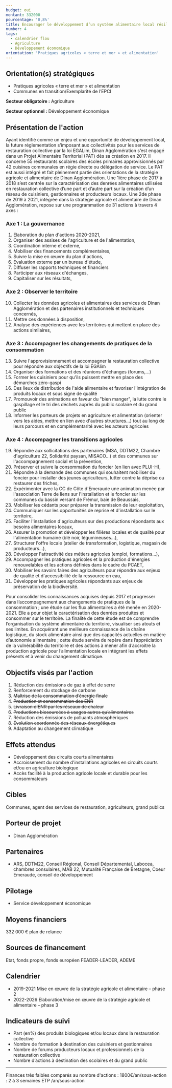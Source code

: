 ```yaml
---
budget: oui
montant: 332000
pourcentage: '0,8%'
title: Encourager le développement d’un système alimentaire local résilient
number: 4
tags:
  - calendrier flou
  - Agriculture
  - Développement économique
orientation: 'Pratiques agricoles « terre et mer » et alimentation'
---
```


## Orientation(s) stratégiques

- Pratiques agricoles « terre et mer » et alimentation
- Communes en transition/Exemplarité de l’EPCI

**Secteur obligatoire :** Agriculture

**Secteur optionnel :** Développement économique

## Présentation de l'action

Ayant identifié comme un enjeu et une opportunité de développement local, la future réglementation s’imposant aux collectivités pour les services de restauration collective par la loi EGALim, Dinan Agglomération s’est engagé dans un Projet Alimentaire Territorial (PAT) dès sa création en 2017. Il concerne 55 restaurants scolaires des écoles primaires approvisionnés par 42 cuisines communales en régie directe ou délégation de service. Le PAT est aussi intégré et fait pleinement partie des orientations de la stratégie agricole et alimentaire de Dinan Agglomération.
Une 1ière phase de 2017 à 2018 s’est centrée sur la caractérisation des denrées alimentaires utilisées en restauration collective d’une part et d’autre part sur la création d’un réseau de cuisiniers, gestionnaires et producteurs locaux. Une 2de phase de 2019 à 2021, intégrée dans la stratégie agricole et alimentaire de Dinan Agglomération, repose sur
une programmation de 31 actions à travers 4 axes :

### Axe 1 : La gouvernance
1. Elaboration du plan d'actions 2020-2021,
2. Organiser des assises de l'agriculture et de l'alimentation,
3. Coordination interne et externe,
4. Mobiliser des financements complémentaires,
5. Suivre la mise en œuvre du plan d'actions,
6. Evaluation externe par un bureau d'étude,
7. Diffuser les rapports techniques et financiers
8. Participer aux réseaux d'échanges,
9. Capitaliser sur les résultats,

### Axe 2 : Observer le territoire
10. Collecter les données agricoles et alimentaires des services de Dinan Agglomération et des partenaires institutionnels et techniques concernés,
11. Mettre ces données à disposition,
12. Analyse des expériences avec les territoires qui
mettent en place des actions similaires,

### Axe 3 : Accompagner les changements de pratiques de la consommation
13. Suivre l'approvisionnement et accompagner la restauration collective pour répondre aux objectifs de la loi EGAlim
14. Organiser des formations et des réunions d'échanges (forums,...)
15. Former les cuisiniers pour qu'ils puissent mettre en place des démarches zéro-gaspi
16. Des lieux de distribution de l'aide alimentaire et favoriser l'intégration de produits locaux et sous signe de qualité
17. Promouvoir des animations en faveur du "bien manger", la lutte contre le gaspillage et le tri des déchets auprès du public scolaire et du grand public
18. Informer les porteurs de projets en agriculture et alimentation (orienter vers les aides, mettre en lien avec d'autres structures...) tout au long de leurs parcours et en complémentarité avec les acteurs agricoles

### Axe 4 : Accompagner les transitions agricoles
19. Répondre aux sollicitations des partenaires (MSA, DDTM22, Chambre d'agriculture 22, Solidarité paysan, MISACO...) et des communes sur l'accompagnement social et la prévention,
20. Préserver et suivre la consommation du foncier (en lien avec PLUI-H),
21. Répondre à la demande des communes qui souhaitent mobiliser du foncier pour installer des jeunes agriculteurs, lutter contre la déprise ou restaurer des friches,
22. Expérimenter avec la CC de Côte d'Emeraude une animation menée par l'association Terre de liens sur l'installation et le foncier sur les communes du bassin versant de Frémur, baie de Beaussais,
23. Mobiliser les cédants pour préparer la transmission de leur exploitation,
24. Communiquer sur les opportunités de reprise et d'installation sur le territoire,
25. Faciliter l'installation d'agriculteurs sur des productions répondants aux besoins alimentaires locaux,
26. Assurer la promotion et développer les filières locales et de qualité pour l'alimentation humaine (blé noir, légumineuses...),
27. Structurer l'offre locale (atelier de transformation, logistique, magasin de producteurs...),
28. Développer l'attractivité des métiers agricoles (emploi, formations...),
29. Accompagner les pratiques agricoles et la production d'énergies renouvelables et les actions définies dans le cadre du PCAET,
30. Mobiliser les savoirs faires des agriculteurs pour répondre aux enjeux de qualité et d'accessibilité de la ressource en eau,
31. Développer les pratiques agricoles répondants aux enjeux de préservation de la biodiversité.

Pour consolider les connaissances acquises depuis 2017 et progresser dans l’accompagnement aux changements de pratiques de la consommation ; une étude sur les flux alimentaires a été menée en 2020-2021. Elle a pour objet la caractérisation des denrées produites et consommer sur le territoire. La finalité de cette étude est de comprendre l’organisation du système alimentaire du territoire, visualiser ses atouts et ses limites. En acquérant une meilleure connaissance de la chaîne logistique, du stock alimentaire ainsi que des capacités actuelles en matière d’autonomie alimentaire ; cette étude servira de repère dans l’appréciation de la vulnérabilité du territoire et des actions à mener afin d’accroitre la production agricole pour l’alimentation locale en intégrant les effets présents et à venir du changement climatique.

## Objectifs visés par l'action

1. Réduction des émissions de gaz à effet de serre
2. Renforcement du stockage de carbone
3. ~~Maîtrise de la consommation d’énergie finale~~
4. ~~Production et consommation des ENR~~
5. ~~Livraison d’ENR par les réseaux de chaleur~~
6. ~~Productions biosourcées à usages autres qu’alimentaires~~
7. Réduction des émissions de polluants atmosphériques
8. ~~Évolution coordonnée des réseaux énergétiques~~
9. Adaptation au changement climatique


## Effets attendus

- Développement des circuits courts alimentaires
- Accroissement du nombre d'installations agricoles en circuits courts et/ou en agriculture biologique
- Accès facilité à la production agricole locale et durable pour les consommateurs

## Cibles

Communes, agent des services de restauration, agriculteurs, grand publics

## Porteur de projet

- Dinan Agglomération

## Partenaires

- ARS, DDTM22, Conseil Régional, Conseil Départemental, Labocea, chambres consulaires, MAB 22, Mutualité Française de Bretagne, Coeur Emeraude, conseil de développement

## Pilotage

- Service développement économique

## Moyens financiers

332 000 € plan de relance

## Sources de financement

Etat, fonds propre, fonds européen FEADER-LEADER, ADEME

## Calendrier

- 2019-2021 Mise en œuvre de la stratégie agricole et alimentaire – phase 2
- 2022-2026 Elaboration/mise en œuvre de la stratégie agricole et alimentaire – phase 3

## Indicateurs de suivi

- Part (en%) des produits biologiques et/ou locaux dans la restauration collective
- Nombre de formation à destination des cuisiniers et gestionnaires
- Nombre de forums producteurs locaux et professionnels de la restauration collective
- Nombre d’actions à destination des scolaires et du grand public

---

Finances très faibles comparés au nombre d'actions : 1800€/an/sous-action : 2 à 3 semaines ETP /an/sous-action
